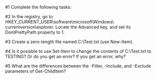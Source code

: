 #1 Complete the following tasks:

#2 In the registry, go to HKEY_CURRENT_USER\software\microsoft\Windows\ currentversion\explorer. Locate the Advanced key, and set its DontPrettyPath property to 1.

#3 Create a zero-length file named C:\Test.txt (use New-Item).

#4 Is it possible to use Set-Item to change the contents of C:\Test.txt to TESTING? Or do you get an error? If you get an error, why?

#5 What are the differences between the -Filter, -Include, and -Exclude parameters of Get-ChildItem?
